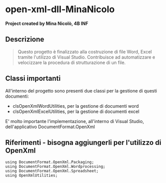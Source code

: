 # open-xml-dll-MinaNicolo

**Project created by Mina Nicolò, 4B INF**

## Descrizione ##
> Questo progetto è finalizzato alla costruzione di file Word, Excel tramite l'utilizzo di Visual Studio.
> Contribuisce ad automatizzare e velocizzare la procedura di strutturazione di un file.

## Classi importanti ##
All'interno del progetto sono presenti due classi per la gestione di questi documenti:
* clsOpenXmlWordUtilities, per la gestione di documenti word
* clsOpenXmlExcelUtilities, per la gestione di documenti excel

E' molto importante l'implementazione, all'interno di Visual Studio, dell'applicativo DocumentFormat.OpenXml

## Riferimenti - bisogna aggiungerli per l'utilizzo di OpenXml ##
``` using DocumentFormat.OpenXml;
using DocumentFormat.OpenXml.Packaging;
using DocumentFormat.OpenXml.Wordprocessing;
using DocumentFormat.OpenXml.Spreadsheet;
using OpenXmlUtilities;
```
